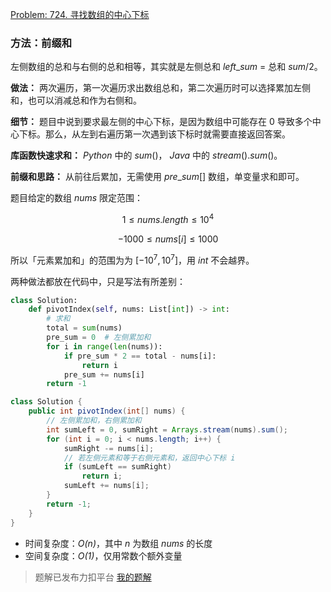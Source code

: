 [Problem: 724. 寻找数组的中心下标](https://leetcode.cn/problems/find-pivot-index/description/)

### 方法：前缀和

左侧数组的总和与右侧的总和相等，其实就是左侧总和 $left\_sum$ = 总和 $sum / 2$。

**做法：** 两次遍历，第一次遍历求出数组总和，第二次遍历时可以选择累加左侧和，也可以消减总和作为右侧和。

**细节：** 题目中说到要求最左侧的中心下标，是因为数组中可能存在 $0$ 导致多个中心下标。那么，从左到右遍历第一次遇到该下标时就需要直接返回答案。

**库函数快速求和：** $Python$ 中的 $sum()$， $Java$ 中的 $stream().sum()$。

**前缀和思路：** 从前往后累加，无需使用 $pre\_sum[]$ 数组，单变量求和即可。

题目给定的数组 $nums$ 限定范围：

$$
1\leq nums.length\leq 10^4
$$

$$
−1000\leq nums[i]\leq 1000
$$

所以「元素累加和」的范围为为 $[−10^7,10^7]$，用 $int$ 不会越界。

两种做法都放在代码中，只是写法有所差别：

```Python
class Solution:
    def pivotIndex(self, nums: List[int]) -> int:
        # 求和
        total = sum(nums)
        pre_sum = 0  # 左侧累加和
        for i in range(len(nums)):
            if pre_sum * 2 == total - nums[i]:
                return i
            pre_sum += nums[i]
        return -1
```

```java
class Solution {
    public int pivotIndex(int[] nums) {
        // 左侧累加和，右侧累加和
        int sumLeft = 0, sumRight = Arrays.stream(nums).sum();
        for (int i = 0; i < nums.length; i++) {
            sumRight -= nums[i];
            // 若左侧元素和等于右侧元素和，返回中心下标 i
            if (sumLeft == sumRight)
                return i;
            sumLeft += nums[i];
        }
        return -1;
    }
}
```

- 时间复杂度：_O(n)_，其中 $n$ 为数组 $nums$ 的长度
- 空间复杂度：_O(1)_，仅用常数个额外变量

> 题解已发布力扣平台 [我的题解](https://leetcode.cn/problems/find-pivot-index/solutions/2841072/qian-zhui-he-by-priceless-poincaresxe-pf0e/)
